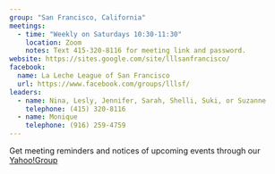 ```yaml
---
group: "San Francisco, California"
meetings:
  - time: "Weekly on Saturdays 10:30-11:30"
    location: Zoom
    notes: Text 415-320-8116 for meeting link and password.
website: https://sites.google.com/site/lllsanfrancisco/
facebook:
  name: La Leche League of San Francisco
  url: https://www.facebook.com/groups/lllsf/
leaders:
  - name: Nina, Lesly, Jennifer, Sarah, Shelli, Suki, or Suzanne 
    telephone: (415) 320-8116
  - name: Monique
    telephone: (916) 259-4759
---
```


Get meeting reminders and notices of upcoming events through our [Yahoo!Group](http://groups.yahoo.com/group/LLLSF/)